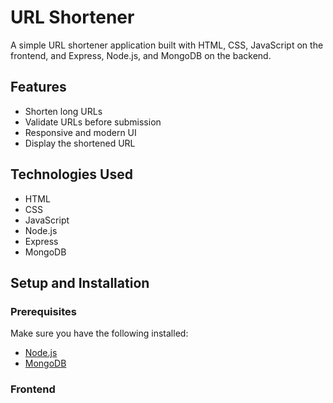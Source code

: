 # URL Shortener

A simple URL shortener application built with HTML, CSS, JavaScript on the frontend, and Express, Node.js, and MongoDB on the backend.

## Features

- Shorten long URLs
- Validate URLs before submission
- Responsive and modern UI
- Display the shortened URL

## Technologies Used

- HTML
- CSS
- JavaScript
- Node.js
- Express
- MongoDB

## Setup and Installation

### Prerequisites

Make sure you have the following installed:

- [Node.js](https://nodejs.org/en/)
- [MongoDB](https://www.mongodb.com/)

### Frontend

